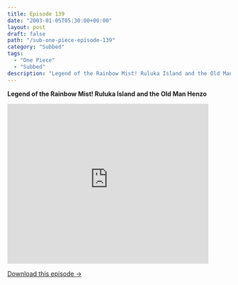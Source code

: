 ```yaml
---
title: Episode 139
date: "2003-01-05T05:30:00+00:00"
layout: post
draft: false
path: "/sub-one-piece-episode-139"
category: "Subbed"
tags:
  - "One Piece"
  - "Subbed"
description: "Legend of the Rainbow Mist! Ruluka Island and the Old Man Henzo"
---
```


**Legend of the Rainbow Mist! Ruluka Island and the Old Man Henzo**

<iframe width="640" height="360" src="https://www.rapidvideo.com/e/FXQE2L2AJI" frameborder="0" marginwidth=0 marginheight=0 scrolling=no allowfullscreen style="max-width:90%;"></iframe>

<a href="http://ouo.io/qs/eCodkFEQ?s=https://www.rapidvideo.com/d/FXQE2L2AJI" class="styled_a">Download this episode →</a>

